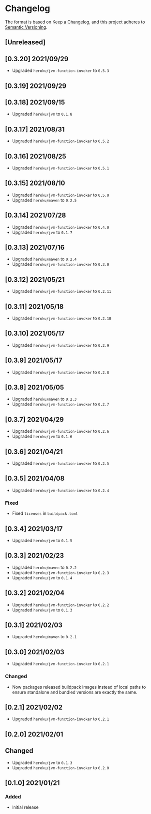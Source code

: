 # Changelog
The format is based on [Keep a Changelog](https://keepachangelog.com/en/1.0.0/),
and this project adheres to [Semantic Versioning](https://semver.org/spec/v2.0.0.html).

## [Unreleased]

## [0.3.20] 2021/09/29
* Upgraded `heroku/jvm-function-invoker` to `0.5.3`

## [0.3.19] 2021/09/29

## [0.3.18] 2021/09/15
* Upgraded `heroku/jvm` to `0.1.8`

## [0.3.17] 2021/08/31
* Upgraded `heroku/jvm-function-invoker` to `0.5.2`

## [0.3.16] 2021/08/25
* Upgraded `heroku/jvm-function-invoker` to `0.5.1`

## [0.3.15] 2021/08/10
* Upgraded `heroku/jvm-function-invoker` to `0.5.0`
* Upgraded `heroku/maven` to `0.2.5`

## [0.3.14] 2021/07/28
* Upgraded `heroku/jvm-function-invoker` to `0.4.0`
* Upgraded `heroku/jvm` to `0.1.7`

## [0.3.13] 2021/07/16
* Upgraded `heroku/maven` to `0.2.4`
* Upgraded `heroku/jvm-function-invoker` to `0.3.0`

## [0.3.12] 2021/05/21
* Upgraded `heroku/jvm-function-invoker` to `0.2.11`

## [0.3.11] 2021/05/18
* Upgraded `heroku/jvm-function-invoker` to `0.2.10`

## [0.3.10] 2021/05/17
* Upgraded `heroku/jvm-function-invoker` to `0.2.9`

## [0.3.9] 2021/05/17
* Upgraded `heroku/jvm-function-invoker` to `0.2.8`

## [0.3.8] 2021/05/05
* Upgraded `heroku/maven` to `0.2.3`
* Upgraded `heroku/jvm-function-invoker` to `0.2.7`

## [0.3.7] 2021/04/29
* Upgraded `heroku/jvm-function-invoker` to `0.2.6`
* Upgraded `heroku/jvm` to `0.1.6`

## [0.3.6] 2021/04/21
* Upgraded `heroku/jvm-function-invoker` to `0.2.5`

## [0.3.5] 2021/04/08
* Upgraded `heroku/jvm-function-invoker` to `0.2.4`
### Fixed
* Fixed `licenses` in `buildpack.toml`

## [0.3.4] 2021/03/17
* Upgraded `heroku/jvm` to `0.1.5`

## [0.3.3] 2021/02/23
* Upgraded `heroku/maven` to `0.2.2`
* Upgraded `heroku/jvm-function-invoker` to `0.2.3`
* Upgraded `heroku/jvm` to `0.1.4`

## [0.3.2] 2021/02/04
* Upgraded `heroku/jvm-function-invoker` to `0.2.2`
* Upgraded `heroku/jvm` to `0.1.3`

## [0.3.1] 2021/02/03
* Upgraded `heroku/maven` to `0.2.1`

## [0.3.0] 2021/02/03
* Upgraded `heroku/jvm-function-invoker` to `0.2.1`
### Changed
* Now packages released buildpack images instead of local paths to ensure standalone and bundled
  versions are exactly the same.

## [0.2.1] 2021/02/02
* Upgraded `heroku/jvm-function-invoker` to `0.2.1`

## [0.2.0] 2021/02/01
## Changed
* Upgraded `heroku/jvm` to `0.1.3`
* Upgraded `heroku/jvm-function-invoker` to `0.2.0`

## [0.1.0] 2021/01/21
### Added
* Initial release
